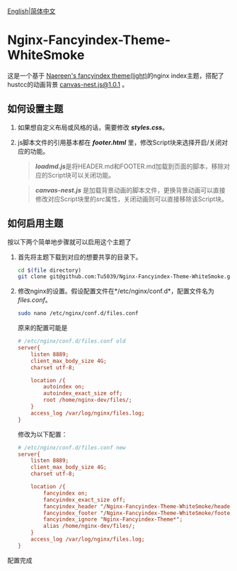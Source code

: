 [English](./README.md)|[简体中文](./README-zh_cn.md)
# Nginx-Fancyindex-Theme-WhiteSmoke
这是一个基于 [Naereen's fancyindex theme(light)](https://GitHub.com/Naereen/Nginx-Fancyindex-Theme)的nginx index主题，搭配了hustcc的动画背景 [canvas-nest.js@1.0.1](https://github.com/hustcc/canvas-nest.js) 。

## 如何设置主题

1. 如果想自定义布局或风格的话，需要修改 ***styles.css***。
1. js脚本文件的引用基本都在 ***footer.html*** 里，修改Script块来选择开启/关闭对应的功能。
    > ***loadmd.js***是将HEADER.md和FOOTER.md加载到页面的脚本，移除对应的Script块可以关闭功能。
    
    > ***canvas-nest.js*** 是加载背景动画的脚本文件，更换背景动画可以直接修改对应Script块里的*src*属性，关闭动画则可以直接移除该Script块。

## 如何启用主题

按以下两个简单地步骤就可以启用这个主题了
1. 首先将主题下载到对应的想要共享的目录下。
    ```bash
    cd $(file directory)
    git clone git@github.com:Tu5039/Nginx-Fancyindex-Theme-WhiteSmoke.git
    ```
1. 修改nginx的设置。假设配置文件在*/etc/nginx/conf.d*，配置文件名为 *files.conf*。
    ```bash
    sudo nano /etc/nginx/conf.d/files.conf
    ```
    原来的配置可能是
    ```ini
    # /etc/nginx/conf.d/files.conf old
    server{
        listen 8889;
        client_max_body_size 4G;
        charset utf-8;
    
        location /{
            autoindex on;
            autoindex_exact_size off;
            root /home/nginx-dev/files/;
        }
        access_log /var/log/nginx/files.log;
    }
    ```
    修改为以下配置：
    ```ini
    # /etc/nginx/conf.d/files.conf new
    server{
        listen 8889;
        client_max_body_size 4G;
        charset utf-8;
    
        location /{
            fancyindex on;
            fancyindex_exact_size off;
            fancyindex_header "/Nginx-Fancyindex-Theme-WhiteSmoke/header.html";
            fancyindex_footer "/Nginx-Fancyindex-Theme-WhiteSmoke/footer.html";
            fancyindex_ignore "Nginx-Fancyindex-Theme*";
            alias /home/nginx-dev/files/;
        }
        access_log /var/log/nginx/files.log;
    }
    ```
配置完成